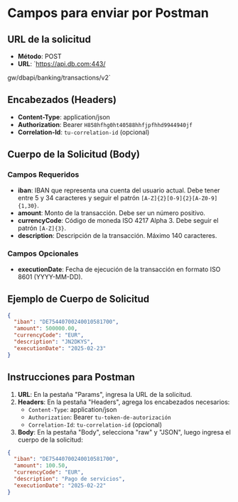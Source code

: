 # Campos para enviar por Postman

## URL de la solicitud
- **Método**: POST
- **URL**: `https://api.db.com:443/

gw/dbapi/banking/transactions/v2`

## Encabezados (Headers)
- **Content-Type**: application/json
- **Authorization**: Bearer `H858hfhg0ht40588hhfjpfhhd9944940jf`
- **Correlation-Id**: `tu-correlation-id` (opcional)

## Cuerpo de la Solicitud (Body)
### Campos Requeridos
- **iban**: IBAN que representa una cuenta del usuario actual. Debe tener entre 5 y 34 caracteres y seguir el patrón `[A-Z]{2}[0-9]{2}[A-Z0-9]{1,30}`.
- **amount**: Monto de la transacción. Debe ser un número positivo.
- **currencyCode**: Código de moneda ISO 4217 Alpha 3. Debe seguir el patrón `[A-Z]{3}`.
- **description**: Descripción de la transacción. Máximo 140 caracteres.

### Campos Opcionales
- **executionDate**: Fecha de ejecución de la transacción en formato ISO 8601 (YYYY-MM-DD).

## Ejemplo de Cuerpo de Solicitud
```json
{
  "iban": "DE75440700240010581700",
  "amount": 500000.00,
  "currencyCode": "EUR",
  "description": "JN2DKYS",
  "executionDate": "2025-02-23"
}
```

## Instrucciones para Postman

1. **URL**: En la pestaña "Params", ingresa la URL de la solicitud.
2. **Headers**: En la pestaña "Headers", agrega los encabezados necesarios:
   - `Content-Type`: application/json
   - `Authorization`: Bearer `tu-token-de-autorización`
   - `Correlation-Id`: `tu-correlation-id` (opcional)
3. **Body**: En la pestaña "Body", selecciona "raw" y "JSON", luego ingresa el cuerpo de la solicitud:
```json
{
  "iban": "DE75440700240010581700",
  "amount": 100.50,
  "currencyCode": "EUR",
  "description": "Pago de servicios",
  "executionDate": "2025-02-22"
}
```
